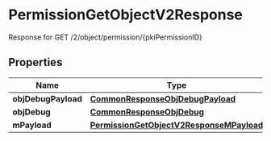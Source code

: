 

# PermissionGetObjectV2Response

Response for GET /2/object/permission/{pkiPermissionID}

## Properties

| Name | Type | Description | Notes |
|------------ | ------------- | ------------- | -------------|
|**objDebugPayload** | [**CommonResponseObjDebugPayload**](CommonResponseObjDebugPayload.md) |  |  |
|**objDebug** | [**CommonResponseObjDebug**](CommonResponseObjDebug.md) |  |  [optional] |
|**mPayload** | [**PermissionGetObjectV2ResponseMPayload**](PermissionGetObjectV2ResponseMPayload.md) |  |  |



